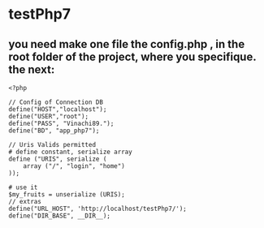 # testPhp7
you need make one file the config.php , in the root folder of the project,
where you specifique.
the next:
  -
    <?php 

    // Config of Connection DB
    define("HOST","localhost");
    define("USER","root");
    define("PASS", "Vinachi89.");
    define("BD", "app_php7");

    // Uris Valids permitted
    # define constant, serialize array
    define ("URIS", serialize (
        array ("/", "login", "home")
    ));

    # use it
    $my_fruits = unserialize (URIS);
    // extras
    define("URL_HOST", 'http://localhost/testPhp7/');
    define("DIR_BASE", __DIR__);
